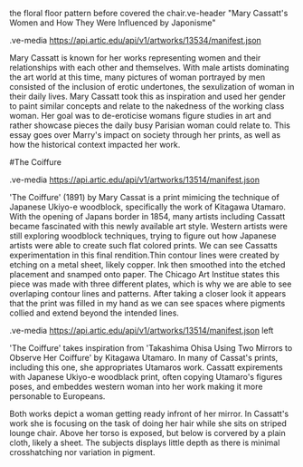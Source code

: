the floral floor pattern before covered the chair.ve-header "Mary Cassatt's Women and How They Were Influenced by Japonisme"

.ve-media https://api.artic.edu/api/v1/artworks/13534/manifest.json

Mary Cassatt is known for her works representing women and their relationships with each other and themselves. With male artists dominating the art world at this time, many pictures of woman portrayed by men consisted of the inclusion of erotic undertones, the sexulization of woman in their daily lives. Mary Cassatt took this as inspiration and used her gender to paint similar concepts and relate to the nakedness of the working class woman. Her goal was to de-eroticise womans figure studies in art and rather showcase pieces the daily busy Parisian woman could relate to. This essay goes over Marry's impact on society through her prints, as well as how the historical context impacted her work.

#The Coiffure

.ve-media https://api.artic.edu/api/v1/artworks/13514/manifest.json

'The Coiffure' (1891) by Mary Cassat is a print mimicing the technique of Japanese Ukiyo-e woodblock, specifically the work of Kitagawa Utamaro. With the opening of Japans border in 1854, many artists including Cassatt became fascinated with this newly available art style. Western artists were still exploring woodblock techniques, trying to figure out how Japanese artists were able to create such flat colored prints. We can see Cassatts experimentation in this final rendition.Thin contour lines were created by etching on a metal sheet, likely copper. Ink then smoothed into the etched placement and snamped onto paper. The Chicago Art Institue states this piece was made with three different plates, which is why we are able to see overlaping contour lines and patterns. After taking a closer look it appears that the print was filled in my hand as we can see spaces where pigments collied and extend beyond the intended lines.

.ve-media https://api.artic.edu/api/v1/artworks/13514/manifest.json left

'The Coiffure' takes inspiration from 'Takashima Ohisa Using Two Mirrors to Observe Her Coiffure' by Kitagawa Utamaro. In many of Cassat's prints, including this one, she appropriates Utamaros work. Cassatt expirements with Japanese Ukiyo-e woodblack print, often copying Utamaro's figures poses, and embeddes western woman into her work making it more personable to Europeans. 

Both works depict a woman getting ready infront of her mirror. In Cassatt's work she is focusing on the task of doing her hair while she sits on striped lounge chair. Above her torso is exposed, but below is corvered by a plain cloth, likely a sheet. The subjects displays little depth as there is minimal crosshatching nor variation in pigment. 
    



